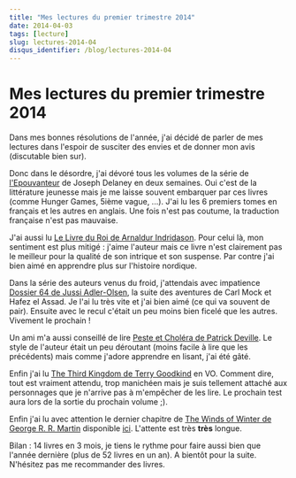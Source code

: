 ```yaml
---
title: "Mes lectures du premier trimestre 2014"
date: 2014-04-03
tags: [lecture]
slug: lectures-2014-04
disqus_identifier: /blog/lectures-2014-04
---
```

# Mes lectures du premier trimestre 2014

Dans mes bonnes résolutions de l'année, j'ai décidé de parler de mes lectures dans l'espoir de susciter des envies et de donner mon avis (discutable bien sur).

Donc dans le désordre, j'ai dévoré tous les volumes de la série de [l'Epouvanteur](http://fr.wikipedia.org/wiki/The_Wardstone_Chronicles) de Joseph Delaney en deux semaines. Oui c'est de la littérature jeunesse mais je me laisse souvent embarquer par ces livres (comme Hunger Games, 5ième vague, ...). J'ai lu les 6 premiers tomes en français et les autres en anglais. Une fois n'est pas coutume, la traduction française n'est pas mauvaise.

J'ai aussi lu [Le Livre du Roi de  Arnaldur Indridason](http://fr.feedbooks.com/item/563637/le-livre-du-roi). Pour celui là, mon sentiment est plus mitigé : j'aime l'auteur mais ce livre n'est clairement pas le meilleur pour la qualité de son intrique et son suspense. Par contre j'ai bien aimé en apprendre plus sur l'histoire nordique.

Dans la série des auteurs venus du froid, j'attendais avec impatience [Dossier 64 de Jussi Adler-Olsen](http://fr.feedbooks.com/item/684840/dossier-64), la suite des aventures de Carl Mock et Hafez el Assad. Je l'ai lu très vite et j'ai bien aimé (ce qui va souvent de pair). Ensuite avec le recul c'était un peu moins bien ficelé que les autres. Vivement le prochain !

Un ami m'a aussi conseillé de lire [Peste et Choléra de Patrick Deville](http://fr.feedbooks.com/item/260421/peste-et-chol%C3%A9ra). Le style de l'auteur était un peu déroutant (moins facile à lire que les précédents) mais comme j'adore apprendre en lisant, j'ai été gâté.

Enfin j'ai lu [The Third Kingdom de Terry Goodkind](http://en.wikipedia.org/wiki/The_Third_Kingdom) en VO. Comment dire, tout est vraiment attendu, trop manichéen mais je suis tellement attaché aux personnages que je n'arrive pas à m'empêcher de les lire. Le prochain test aura lors de la sortie du prochain volume ;).

Enfin j'ai lu avec attention le dernier chapitre de [The Winds of Winter de  George R. R. Martin](http://en.wikipedia.org/wiki/The_Winds_of_Winter) disponible [ici](http://www.georgerrmartin.com/excerpt-from-the-winds-of-winter/). L'attente est très **très** longue.

Bilan : 14 livres en 3 mois, je tiens le rythme pour faire aussi bien que l'année dernière (plus de 52 livres en un an). A bientôt pour la suite. N'hésitez pas me recommander des livres.